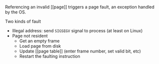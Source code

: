 Referencing an invalid [[page]] triggers a page fault, an exception handled by the OS.

Two kinds of fault
- Illegal address: send `SIGSEGV` signal to process (at least on Linux)
- Page not resident
	- Get an empty frame
	- Load page from disk
	- Update [[page table]] (enter frame number, set valid bit, etc)
	- Restart the faulting instruction
